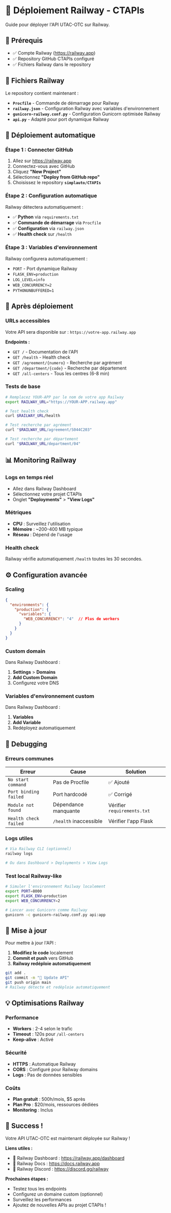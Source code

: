 # 🚂 Déploiement Railway - CTAPIs

Guide pour déployer l'API UTAC-OTC sur Railway.

## 🎯 Prérequis

- ✅ Compte Railway (https://railway.app)
- ✅ Repository GitHub CTAPIs configuré
- ✅ Fichiers Railway dans le repository

## 📁 Fichiers Railway

Le repository contient maintenant :

- **`Procfile`** - Commande de démarrage pour Railway
- **`railway.json`** - Configuration Railway avec variables d'environnement
- **`gunicorn-railway.conf.py`** - Configuration Gunicorn optimisée Railway
- **`api.py`** - Adapté pour port dynamique Railway

## 🚀 Déploiement automatique

### Étape 1 : Connecter GitHub

1. Allez sur https://railway.app
2. Connectez-vous avec GitHub
3. Cliquez **"New Project"**
4. Sélectionnez **"Deploy from GitHub repo"**
5. Choisissez le repository **`simplauto/CTAPIs`**

### Étape 2 : Configuration automatique

Railway détectera automatiquement :
- ✅ **Python** via `requirements.txt`
- ✅ **Commande de démarrage** via `Procfile`
- ✅ **Configuration** via `railway.json`
- ✅ **Health check** sur `/health`

### Étape 3 : Variables d'environnement

Railway configurera automatiquement :
- `PORT` - Port dynamique Railway
- `FLASK_ENV=production` 
- `LOG_LEVEL=info`
- `WEB_CONCURRENCY=2`
- `PYTHONUNBUFFERED=1`

## 🔗 Après déploiement

### URLs accessibles

Votre API sera disponible sur : `https://votre-app.railway.app`

**Endpoints :**
- `GET /` - Documentation de l'API
- `GET /health` - Health check
- `GET /agreement/{numero}` - Recherche par agrément
- `GET /department/{code}` - Recherche par département
- `GET /all-centers` - Tous les centres (6-8 min)

### Tests de base

```bash
# Remplacez YOUR-APP par le nom de votre app Railway
export RAILWAY_URL="https://YOUR-APP.railway.app"

# Test health check
curl $RAILWAY_URL/health

# Test recherche par agrément
curl "$RAILWAY_URL/agreement/S044C203"

# Test recherche par département
curl "$RAILWAY_URL/department/04"
```

## 📊 Monitoring Railway

### Logs en temps réel
- Allez dans Railway Dashboard
- Sélectionnez votre projet CTAPIs
- Onglet **"Deployments"** > **"View Logs"**

### Métriques
- **CPU** : Surveillez l'utilisation
- **Mémoire** : ~200-400 MB typique
- **Réseau** : Dépend de l'usage

### Health check
Railway vérifie automatiquement `/health` toutes les 30 secondes.

## ⚙️ Configuration avancée

### Scaling
```json
{
  "environments": {
    "production": {
      "variables": {
        "WEB_CONCURRENCY": "4"  // Plus de workers
      }
    }
  }
}
```

### Custom domain
Dans Railway Dashboard :
1. **Settings** > **Domains**
2. **Add Custom Domain**
3. Configurez votre DNS

### Variables d'environnement custom
Dans Railway Dashboard :
1. **Variables** 
2. **Add Variable**
3. Redéployez automatiquement

## 🐛 Debugging

### Erreurs communes

| Erreur | Cause | Solution |
|--------|-------|----------|
| `No start command` | Pas de Procfile | ✅ Ajouté |
| `Port binding failed` | Port hardcodé | ✅ Corrigé |
| `Module not found` | Dépendance manquante | Vérifier `requirements.txt` |
| `Health check failed` | `/health` inaccessible | Vérifier l'app Flask |

### Logs utiles

```bash
# Via Railway CLI (optionnel)
railway logs

# Ou dans Dashboard > Deployments > View Logs
```

### Test local Railway-like

```bash
# Simuler l'environnement Railway localement
export PORT=8000
export FLASK_ENV=production
export WEB_CONCURRENCY=2

# Lancer avec Gunicorn comme Railway
gunicorn -c gunicorn-railway.conf.py api:app
```

## 🔄 Mise à jour

Pour mettre à jour l'API :

1. **Modifiez le code** localement
2. **Commit et push** vers GitHub
3. **Railway redéploie automatiquement**

```bash
git add .
git commit -m "🚀 Update API"
git push origin main
# Railway détecte et redéploie automatiquement
```

## 💡 Optimisations Railway

### Performance
- **Workers** : 2-4 selon le trafic
- **Timeout** : 120s pour `/all-centers`
- **Keep-alive** : Activé

### Sécurité
- **HTTPS** : Automatique Railway
- **CORS** : Configuré pour Railway domains
- **Logs** : Pas de données sensibles

### Coûts
- **Plan gratuit** : 500h/mois, $5 après
- **Plan Pro** : $20/mois, ressources dédiées
- **Monitoring** : Inclus

## 🎉 Success !

Votre API UTAC-OTC est maintenant déployée sur Railway ! 

**Liens utiles :**
- 🚂 Railway Dashboard : https://railway.app/dashboard
- 📖 Railway Docs : https://docs.railway.app
- 🐛 Railway Discord : https://discord.gg/railway

**Prochaines étapes :**
- Testez tous les endpoints
- Configurez un domaine custom (optionnel)
- Surveillez les performances
- Ajoutez de nouvelles APIs au projet CTAPIs !